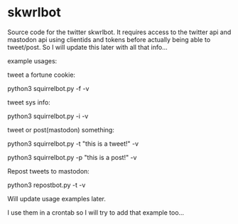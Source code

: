 # skwrlbot
Source code for the twitter skwrlbot. It requires access to the twitter api and mastodon api using clientids and tokens before actually being able to tweet/post. So I will update this later with all that info...



example usages:

tweet a fortune cookie:

python3 squirrelbot.py -f -v

tweet sys info:

python3 squirrelbot.py -i -v

tweet or post(mastodon) something:

python3 squirrelbot.py -t "this is a tweet!" -v

python3 squirrelbot.py -p "this is a post!" -v


Repost tweets to mastodon:

python3 repostbot.py -t -v


Will update usage examples later.

I use them in a crontab so I will try to add that example too...
